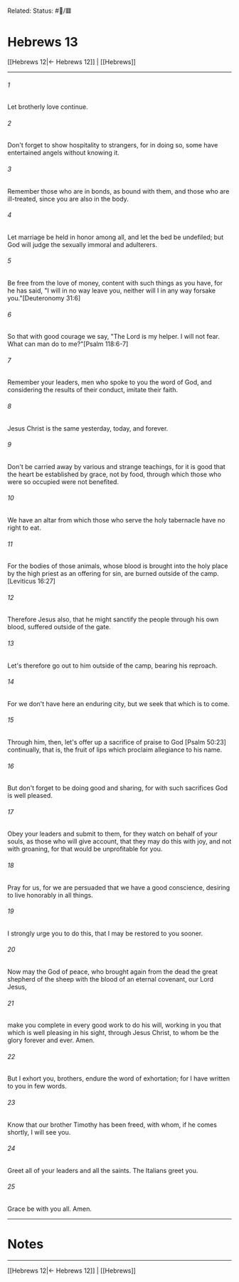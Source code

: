 Related:
Status: #📖/🟥
# Hebrews 13

[[Hebrews 12|← Hebrews 12]] | [[Hebrews]]
***



###### 1 
Let brotherly love continue. 

###### 2 
Don't forget to show hospitality to strangers, for in doing so, some have entertained angels without knowing it. 

###### 3 
Remember those who are in bonds, as bound with them, and those who are ill-treated, since you are also in the body. 

###### 4 
Let marriage be held in honor among all, and let the bed be undefiled; but God will judge the sexually immoral and adulterers. 

###### 5 
Be free from the love of money, content with such things as you have, for he has said, "I will in no way leave you, neither will I in any way forsake you."<crossref intro="13:5">[Deuteronomy 31:6]</crossref> 

###### 6 
So that with good courage we say, "The Lord is my helper. I will not fear. What can man do to me?"<crossref intro="13:6">[Psalm 118:6-7]</crossref> 

###### 7 
Remember your leaders, men who spoke to you the word of God, and considering the results of their conduct, imitate their faith. 

###### 8 
Jesus Christ is the same yesterday, today, and forever. 

###### 9 
Don't be carried away by various and strange teachings, for it is good that the heart be established by grace, not by food, through which those who were so occupied were not benefited. 

###### 10 
We have an altar from which those who serve the holy tabernacle have no right to eat. 

###### 11 
For the bodies of those animals, whose blood is brought into the holy place by the high priest as an offering for sin, are burned outside of the camp.<crossref intro="13:11">[Leviticus 16:27]</crossref> 

###### 12 
Therefore Jesus also, that he might sanctify the people through his own blood, suffered outside of the gate. 

###### 13 
Let's therefore go out to him outside of the camp, bearing his reproach. 

###### 14 
For we don't have here an enduring city, but we seek that which is to come. 

###### 15 
Through him, then, let's offer up a sacrifice of praise to God <crossref intro="13:15">[Psalm 50:23]</crossref> continually, that is, the fruit of lips which proclaim allegiance to his name. 

###### 16 
But don't forget to be doing good and sharing, for with such sacrifices God is well pleased. 

###### 17 
Obey your leaders and submit to them, for they watch on behalf of your souls, as those who will give account, that they may do this with joy, and not with groaning, for that would be unprofitable for you. 

###### 18 
Pray for us, for we are persuaded that we have a good conscience, desiring to live honorably in all things. 

###### 19 
I strongly urge you to do this, that I may be restored to you sooner. 

###### 20 
Now may the God of peace, who brought again from the dead the great shepherd of the sheep with the blood of an eternal covenant, our Lord Jesus, 

###### 21 
make you complete in every good work to do his will, working in you that which is well pleasing in his sight, through Jesus Christ, to whom be the glory forever and ever. Amen. 

###### 22 
But I exhort you, brothers, endure the word of exhortation; for I have written to you in few words. 

###### 23 
Know that our brother Timothy has been freed, with whom, if he comes shortly, I will see you. 

###### 24 
Greet all of your leaders and all the saints. The Italians greet you. 

###### 25 
Grace be with you all. Amen.

---
# Notes


***
[[Hebrews 12|← Hebrews 12]] | [[Hebrews]]

